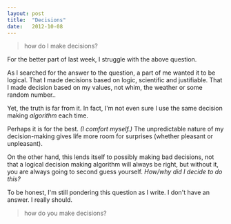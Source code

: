 ```yaml
---
layout: post
title:  "Decisions"
date:   2012-10-08
---
```


> how do I make decisions?

For the better part of last week, I struggle with the above question. 

As I searched for the answer to the question, a part of me wanted it to be logical. That I made decisions based on logic, scientific and justifiable. That I made decision based on my values, not whim, the weather or some random number..

Yet, the truth is far from it. In fact, I'm not even sure I use the same decision making _algorithm_ each time.

Perhaps it is for the best. _(I comfort myself.)_ The unpredictable nature of my decision-making gives life more room for surprises (whether pleasant or unpleasant).

On the other hand, this lends itself to possibly making bad decisions, not that a logical decision making algorithm will always be right, but without it, you are always going to second guess yourself. _How/why did I decide to do this?_

To be honest, I'm still pondering this question as I write. I don't have an answer. I really should.

> how do you make decisions?
